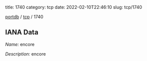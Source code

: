 title: 1740
category: tcp
date: 2022-02-10T22:46:10
slug: tcp/1740

[portdb](/) / [tcp](/category/tcp.html) / 1740


## IANA Data

_Name:_ encore

_Description:_ encore

